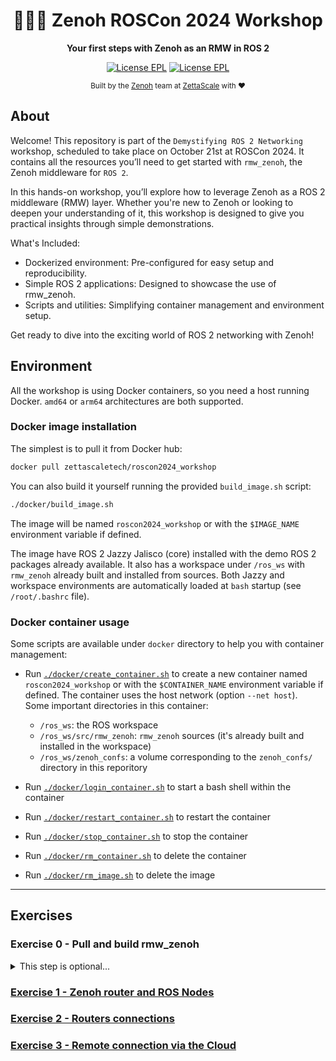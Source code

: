 <div align="center">

  <h1>🐲🇩🇰 Zenoh ROSCon 2024 Workshop</h1>

  <p>
    <strong> Your first steps with Zenoh as an RMW in ROS 2 </strong>
  </p>

  <p>
    <a href="https://choosealicense.com/licenses/epl-2.0/"><img alt="License EPL" src="https://img.shields.io/badge/License-EPL%202.0-blue"/></a>
    <a href="https://opensource.org/licenses/Apache-2.0"><img alt="License EPL" src="https://img.shields.io/badge/License-Apache%202.0-blue.svg"/></a>
  </p>

<sub>Built by the <a href="https://zenoh.io">Zenoh</a> team at <a href="https://www.zettascale.tech">ZettaScale</a> with ❤️</sub>
</div>

## About

Welcome! This repository is part of the `Demystifying ROS 2 Networking` workshop, scheduled to take place on October 21st at ROSCon 2024. It contains all the resources you’ll need to get started with `rmw_zenoh`, the Zenoh middleware for `ROS 2`.

In this hands-on workshop, you’ll explore how to leverage Zenoh as a ROS 2 middleware (RMW) layer. Whether you're new to Zenoh or looking to deepen your understanding of it, this workshop is designed to give you practical insights through simple demonstrations.

What's Included:
* Dockerized environment: Pre-configured for easy setup and reproducibility.
* Simple ROS 2 applications: Designed to showcase the use of rmw_zenoh.
* Scripts and utilities: Simplifying container management and environment setup.

Get ready to dive into the exciting world of ROS 2 networking with Zenoh!

## Environment

All the workshop is using Docker containers, so you need a host running Docker. `amd64` or `arm64` architectures are both supported.

### Docker image installation

The simplest is to pull it from Docker hub:
```bash
docker pull zettascaletech/roscon2024_workshop
```

You can also build it yourself running the provided `build_image.sh` script:
```bash
./docker/build_image.sh
```
The image will be named `roscon2024_workshop` or with the `$IMAGE_NAME` environment variable if defined.

The image have ROS 2 Jazzy Jalisco (core) installed with the demo ROS 2 packages already available. It also has a workspace under `/ros_ws` with `rmw_zenoh` already built and installed from sources. Both Jazzy and workspace environments are automatically loaded at `bash` startup (see `/root/.bashrc` file).

### Docker container usage

Some scripts are available under `docker` directory to help you with container management:
- Run [`./docker/create_container.sh`](docker/create_container.sh) to create a new container named `roscon2024_workshop` or with the `$CONTAINER_NAME` environment variable if defined.
  The container uses the host network (option `--net host`).  
  Some important directories in this container:
  - `/ros_ws`: the ROS workspace
  - `/ros_ws/src/rmw_zenoh`: `rmw_zenoh` sources (it's already built and installed in the workspace)
  - `/ros_ws/zenoh_confs`: a volume corresponding to the `zenoh_confs/` directory in this reporitory

- Run [`./docker/login_container.sh`](docker/login_container.sh) to start a bash shell within the container
- Run [`./docker/restart_container.sh`](docker/restart_container.sh) to restart the container
- Run [`./docker/stop_container.sh`](docker/stop_container.sh) to stop the container
- Run [`./docker/rm_container.sh`](docker/rm_container.sh) to delete the container
- Run [`./docker/rm_image.sh`](docker/rm_image.sh) to delete the image

---

## Exercises

### Exercise 0 - Pull and build rmw_zenoh
<details>
<summary>This step is optional...</summary>

...since rmw_zenoh sources are already pulled from a recent version in `/ros_ws/src/rmw_zenoh` and build and installed.

However, you can refresh and re-build rmw_zenoh from sources running the following commands:
- `cd /ros_ws/src/rmw_zenoh`
- `git pull`
- `cd /ros_ws`
- `colcon build --cmake-args -DCMAKE_BUILD_TYPE=Release`

</details>

### [Exercise 1 - Zenoh router and ROS Nodes](exercises/ex-1.md)

### [Exercise 2 - Routers connections](exercises/ex-2.md)

### [Exercise 3 - Remote connection via the Cloud](exercises/ex-3.md)

